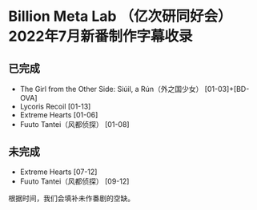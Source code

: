 # Billion Meta Lab （亿次研同好会）2022年7月新番制作字幕收录
## 已完成
 - The Girl from the Other Side: Siúil, a Rún（外之国少女） [01-03]+[BD-OVA]
 - Lycoris Recoil [01-13]
 - Extreme Hearts [01-06]
 - Fuuto Tantei（风都侦探） [01-08]

## 未完成
 - Extreme Hearts [07-12]
 - Fuuto Tantei（风都侦探） [09-12]

根据时间，我们会填补未作番剧的空缺。
